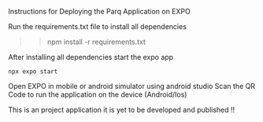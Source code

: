 Instructions for Deploying the Parq Application on EXPO

Run the requirements.txt file to install all dependencies

>> npm install -r requirements.txt

After installing all dependencies start the expo app 
```
npx expo start
```
Open EXPO in mobile or android simulator using android studio
Scan the QR Code to run the application on the device (Android/Ios)

This is an project application it is yet to be developed and published !!

